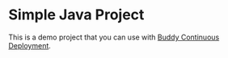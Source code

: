 # Simple Java Project
This is a demo project that you can use with [Buddy Continuous Deployment](https://buddy.works).
#

